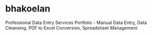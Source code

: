 # bhakoelan
Professional Data Entry Services Portfolio - Manual Data Entry, Data Cleansing, PDF to Excel Conversion, Spreadsheet Management
